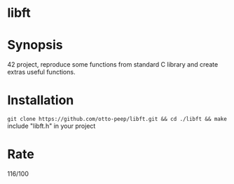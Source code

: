 # libft

# Synopsis
42 project, reproduce some functions from standard C library and create extras useful functions.

# Installation
`git clone https://github.com/otto-peep/libft.git && cd ./libft && make`
include "libft.h" in your project

# Rate
116/100
